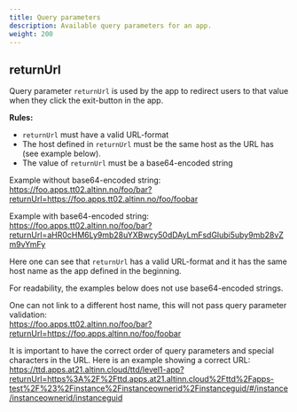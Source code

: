 ```yaml
---
title: Query parameters
description: Available query parameters for an app.
weight: 200
---
```


## returnUrl

Query parameter `returnUrl` is used by the app to redirect users to that value when they click the exit-button in the app.

**Rules:**
- `returnUrl` must have a valid URL-format
- The host defined in `returnUrl` must be the same host as the URL has (see example below).
- The value of `returnUrl` must be a base64-encoded string

Example without base64-encoded string:  
https://foo.apps.tt02.altinn.no/foo/bar?returnUrl=https://foo.apps.tt02.altinn.no/foo/foobar

Example with base64-encoded string:  
https://foo.apps.tt02.altinn.no/foo/bar?returnUrl=aHR0cHM6Ly9mb28uYXBwcy50dDAyLmFsdGlubi5uby9mb28vZm9vYmFy

Here one can see that `returnUrl` has a valid URL-format and it has the same host name as the app defined in the beginning.

For readability, the examples below does not use base64-encoded strings.

One can not link to a different host name, this will not pass query parameter validation:  
https://foo.apps.tt02.altinn.no/foo/bar?returnUrl=https://foo.apps.altinn.no/foo/foobar

It is important to have the correct order of query parameters and special characters in the URL.
Here is an example showing a correct URL:  
https://ttd.apps.at21.altinn.cloud/ttd/level1-app?returnUrl=https%3A%2F%2Fttd.apps.at21.altinn.cloud%2Fttd%2Fapps-test%2F%23%2Finstance%2Finstanceownerid%2Finstanceguid/#/instance/instanceownerid/instanceguid